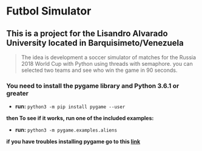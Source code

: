 # Futbol Simulator

## This is a project for the Lisandro Alvarado University located in Barquisimeto/Venezuela
> The idea is development a soccer simulator of matches for the Russia 2018 World Cup with Python using threads with semaphore. 
you can selected two teams and see who win the game in 90 seconds.

### You need to install the pygame library and Python 3.6.1 or greater
- __run:__ `python3 -m pip install pygame --user`

__then To see if it works, run one of the included examples:__
- __run:__ `python3 -m pygame.examples.aliens`

**if you have troubles installing pygame go to this [link](https://www.pygame.org/wiki/GettingStarted#Pygame%20Installation)**
